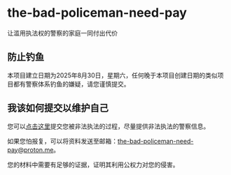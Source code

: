# the-bad-policeman-need-pay

让滥用执法权的警察的家庭一同付出代价

## 防止钓鱼

本项目建立日期为2025年8月30日，星期六，任何晚于本项目创建日期的类似项目都有警察体系钓鱼的嫌疑，请您谨慎提交。


## 我该如何提交以维护自己

您可以[点击这里](https://github.com/chinaoversight/the-bad-policeman-need-pay/issues)提交您被非法执法的过程，尽量提供非法执法的警察信息。

如果您怕报复，可以将资料发送至邮箱：[the-bad-policeman-need-pay@proton.me](the-bad-policeman-need-pay@proton.me)。

您的材料中需要有足够的证据，证明其利用公权力对您的侵害。
